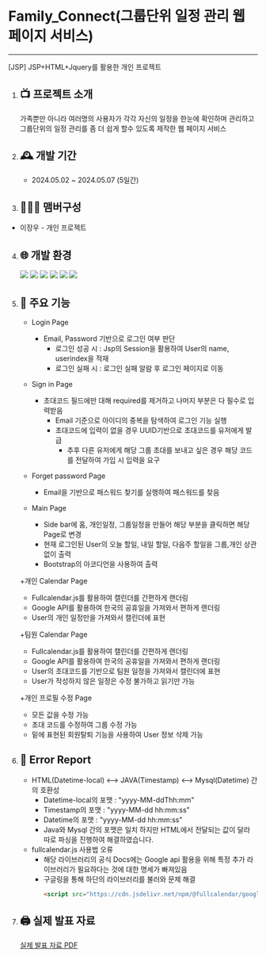 # Family_Connect(그룹단위 일정 관리 웹페이지 서비스)
-------------------
[JSP] JSP+HTML+Jquery를 활용한 개인 프로젝트

1. 📺 프로젝트 소개
   ---------------
   가족뿐만 아니라 여러명의 사용자가 각각 자신의 일정을 한눈에 확인하며 관리하고 그룹단위의 일정 관리를 좀 더 쉽게
   할수 있도록 제작한 웹 페이지 서비스
2. 🕰️ 개발 기간
   ----------------
   + 2024.05.02 ~ 2024.05.07 (5일간)

3. 🧑‍🤝‍🧑 맴버구성
   ----------------
  + 이장우 - 개인 프로젝트

4. 🌐 개발 환경
   ----------------
   <img src="https://img.shields.io/badge/JAVA-007396?style=flat-square&logo=Java&logoColor=white"/>  <img src="https://img.shields.io/badge/JS-ffff00?style=flat-square&logo=javascript&logoColor=white"/>  <img src="https://img.shields.io/badge/HTML-E34F26?style=flat-square&logo=html5&logoColor=white"/>  <img src="https://img.shields.io/badge/Jquery-0769AD?style=flat-square&logo=jquery&logoColor=white"/> <img src="https://img.shields.io/badge/MYSQL-4479A1?style=flat-square&logo=mysql&logoColor=white"/> <img src="https://img.shields.io/badge/Google-4285F4?style=flat-square&logo=googlecalendar&logoColor=white"/>

5. 📍 주요 기능
   ----------------
   + Login Page
     + Email, Password 기반으로 로그인 여부 판단
       + 로그인 성공 시 : Jsp의 Session을 활용하여 User의 name, userindex을 적재
       + 로그인 실패 시 : 로그인 실패 알람 후 로그인 페이지로 이동
   
   + Sign in Page
     + 초대코드 필드에만 대해 required를 제거하고 나머지 부분은 다 필수로 입력받음
       + Email 기준으로 아이디의 중복을 탐색하여 로그인 기능 실행
       + 초대코드에 입력이 없을 경우 UUID기반으로 초대코드를 유저에게 발급
         + 추후 다른 유저에게 해당 그룹 초대를 보내고 싶은 경우 해당 코드를 전달하여 가입 시 입력을 요구
   
   + Forget password Page
     + Email을 기반으로 패스워드 찾기를 실행하여 패스워드를 찾음
    
   + Main Page
     + Side bar에 홈, 개인일정, 그룹일정을 만들어 해당 부분을 클릭하면 해당 Page로 변경
     + 현재 로그인된 User의 오늘 할일, 내일 할일, 다음주 할일을 그룹,개인 상관없이 출력
     + Bootstrap의 아코디언을 사용하여 출력

   +개인 Calendar Page
    + Fullcalendar.js를 활용하여 캘린더를 간편하게 랜더링
    + Google API를 활용하여 한국의 공휴일을 가져와서 편하게 랜더링
    + User의 개인 일정만을 가져와서 캘린더에 표현

   +팀원 Calendar Page
    + Fullcalendar.js를 활용하여 캘린더를 간편하게 랜더링
    + Google API를 활용하여 한국의 공휴일을 가져와서 편하게 랜더링
    + User의 초대코드를 기반으로 팀원 일정을 가져와서 캘린더에 표현
    + User가 작성하지 않은 일정은 수정 불가하고 읽기만 가능

   +개인 프로필 수정 Page
    + 모든 값을 수정 가능
    + 초대 코드를 수정하여 그룹 수정 가능
    + 밑에 표현된 회원탈퇴 기능을 사용하여 User 정보 삭제 가능

6. 🛑 Error Report
   ----------------
   + HTML(Datetime-local) <--> JAVA(Timestamp) <--> Mysql(Datetime) 간의 호환성
     + Datetime-local의 포맷 : "yyyy-MM-ddThh:mm"
     + Timestamp의 포맷 : "yyyy-MM-dd hh:mm:ss"
     + Datetime의 포맷 : "yyyy-MM-dd hh:mm:ss"
     + Java와 Mysql 간의 포맷은 일치 하지만 HTML에서 전달되는 값이 달라 따로 파싱을 진행하여 해결하였습니다.
   + fullcalendar.js 사용법 오류
     + 해당 라이브러리의 공식 Docs에는 Google api 활용을 위해 특정 추가 라이브러리가 필요하다는 것에 대한 명세가 빠져있음
     + 구글링을 통해 하단의 라이브러리를 불러와 문제 해결
       ``` html
       <script src="https://cdn.jsdelivr.net/npm/@fullcalendar/google-calendar@6.1.11/index.global.min.js"></script>
       ```

7. 🖨 실제 발표 자료
   ----------------
   [실제 발표 자료 PDF](./#)
